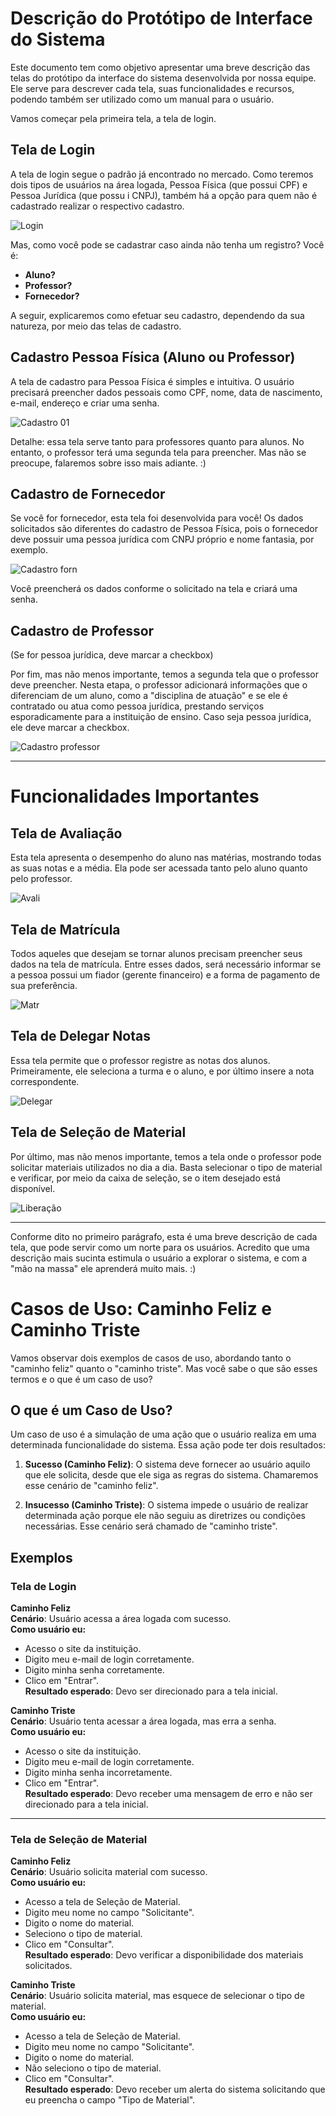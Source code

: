 # Descrição do Protótipo de Interface do Sistema

Este documento tem como objetivo apresentar uma breve descrição das telas do protótipo da interface do sistema desenvolvida por nossa equipe. Ele serve para descrever cada tela, suas funcionalidades e recursos, podendo também ser utilizado como um manual para o usuário.

Vamos começar pela primeira tela, a tela de login.

## Tela de Login


A tela de login segue o padrão já encontrado no mercado. Como teremos dois tipos de usuários na área logada, Pessoa Física (que possui CPF) e Pessoa Jurídica (que possu
i CNPJ), também há a opção para quem não é cadastrado realizar o respectivo cadastro.

![Login](https://github.com/user-attachments/assets/742bd9af-6873-48d8-a0fa-29861389ac6b)

Mas, como você pode se cadastrar caso ainda não tenha um registro? Você é:

- **Aluno?**
- **Professor?**
- **Fornecedor?**

A seguir, explicaremos como efetuar seu cadastro, dependendo da sua natureza, por meio das telas de cadastro.

## Cadastro Pessoa Física (Aluno ou Professor)

A tela de cadastro para Pessoa Física é simples e intuitiva. O usuário precisará preencher dados pessoais como CPF, nome, data de nascimento, e-mail, endereço e criar uma senha. 

![Cadastro 01](https://github.com/user-attachments/assets/9c35cad7-b5aa-40a5-90e6-fa6923ad98b0)

Detalhe: essa tela serve tanto para professores quanto para alunos. No entanto, o professor terá uma segunda tela para preencher. Mas não se preocupe, falaremos sobre isso mais adiante. :)

## Cadastro de Fornecedor

Se você for fornecedor, esta tela foi desenvolvida para você! Os dados solicitados são diferentes do cadastro de Pessoa Física, pois o fornecedor deve possuir uma pessoa jurídica com CNPJ próprio e nome fantasia, por exemplo. 

![Cadastro forn](https://github.com/user-attachments/assets/5d6c059d-7473-472a-b9bf-41deee2b6a07)

Você preencherá os dados conforme o solicitado na tela e criará uma senha.

## Cadastro de Professor
(Se for pessoa jurídica, deve marcar a checkbox)

Por fim, mas não menos importante, temos a segunda tela que o professor deve preencher. Nesta etapa, o professor adicionará informações que o diferenciam de um aluno, como a "disciplina de atuação" e se ele é contratado ou atua como pessoa jurídica, prestando serviços esporadicamente para a instituição de ensino. Caso seja pessoa jurídica, ele deve marcar a checkbox.

![Cadastro professor](https://github.com/user-attachments/assets/06cb4149-55ea-46b8-b2f1-eb074c6c3908)

---

# Funcionalidades Importantes

## Tela de Avaliação

Esta tela apresenta o desempenho do aluno nas matérias, mostrando todas as suas notas e a média. Ela pode ser acessada tanto pelo aluno quanto pelo professor.

![Avali](https://github.com/user-attachments/assets/a07c97e5-6c6f-4478-a58e-714ea2ccc724)

## Tela de Matrícula

Todos aqueles que desejam se tornar alunos precisam preencher seus dados na tela de matrícula. Entre esses dados, será necessário informar se a pessoa possui um fiador (gerente financeiro) e a forma de pagamento de sua preferência.

![Matr](https://github.com/user-attachments/assets/0531d441-d527-4058-8945-23260ecb654b)

## Tela de Delegar Notas

Essa tela permite que o professor registre as notas dos alunos. Primeiramente, ele seleciona a turma e o aluno, e por último insere a nota correspondente.

![Delegar](https://github.com/user-attachments/assets/92f12d40-1b4e-4dec-8959-235c0f109d2a)

## Tela de Seleção de Material

Por último, mas não menos importante, temos a tela onde o professor pode solicitar materiais utilizados no dia a dia. Basta selecionar o tipo de material e verificar, por meio da caixa de seleção, se o item desejado está disponível.

![Liberação](https://github.com/user-attachments/assets/9cb4b1ec-fa2e-4995-bdac-0210fe15a8c8)

---

Conforme dito no primeiro parágrafo, esta é uma breve descrição de cada tela, que pode servir como um norte para os usuários. Acredito que uma descrição mais sucinta estimula o usuário a explorar o sistema, e com a "mão na massa" ele aprenderá muito mais. :)

# Casos de Uso: Caminho Feliz e Caminho Triste

Vamos observar dois exemplos de casos de uso, abordando tanto o "caminho feliz" quanto o "caminho triste". Mas você sabe o que são esses termos e o que é um caso de uso?

## O que é um Caso de Uso?

Um caso de uso é a simulação de uma ação que o usuário realiza em uma determinada funcionalidade do sistema. Essa ação pode ter dois resultados:

1. **Sucesso (Caminho Feliz)**: O sistema deve fornecer ao usuário aquilo que ele solicita, desde que ele siga as regras do sistema. Chamaremos esse cenário de "caminho feliz".

2. **Insucesso (Caminho Triste)**: O sistema impede o usuário de realizar determinada ação porque ele não seguiu as diretrizes ou condições necessárias. Esse cenário será chamado de "caminho triste".

## Exemplos

### Tela de Login

**Caminho Feliz**  
**Cenário**: Usuário acessa a área logada com sucesso.  
**Como usuário eu:**
- Acesso o site da instituição.
- Digito meu e-mail de login corretamente.
- Digito minha senha corretamente.
- Clico em "Entrar".  
**Resultado esperado**: Devo ser direcionado para a tela inicial.

**Caminho Triste**  
**Cenário**: Usuário tenta acessar a área logada, mas erra a senha.  
**Como usuário eu:**
- Acesso o site da instituição.
- Digito meu e-mail de login corretamente.
- Digito minha senha incorretamente.
- Clico em "Entrar".  
**Resultado esperado**: Devo receber uma mensagem de erro e não ser direcionado para a tela inicial.

---

### Tela de Seleção de Material

**Caminho Feliz**  
**Cenário**: Usuário solicita material com sucesso.  
**Como usuário eu:**
- Acesso a tela de Seleção de Material.
- Digito meu nome no campo "Solicitante".
- Digito o nome do material.
- Seleciono o tipo de material.
- Clico em "Consultar".  
**Resultado esperado**: Devo verificar a disponibilidade dos materiais solicitados.

**Caminho Triste**  
**Cenário**: Usuário solicita material, mas esquece de selecionar o tipo de material.  
**Como usuário eu:**
- Acesso a tela de Seleção de Material.
- Digito meu nome no campo "Solicitante".
- Digito o nome do material.
- Não seleciono o tipo de material.
- Clico em "Consultar".  
**Resultado esperado**: Devo receber um alerta do sistema solicitando que eu preencha o campo "Tipo de Material".
